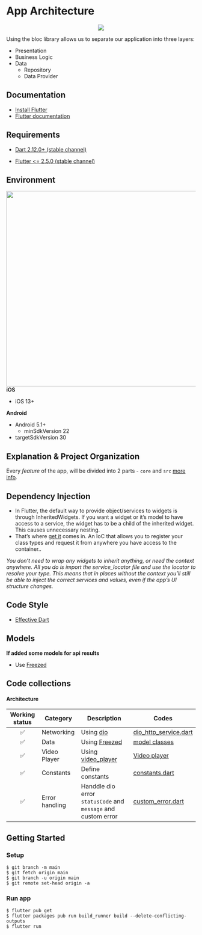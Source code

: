 # App Architecture

<p align="center">
  <img src="https://bloclibrary.dev/assets/cubit_architecture_full.png" />
</p>

Using the bloc library allows us to separate our application into three layers:

- Presentation
- Business Logic
- Data
  - Repository
  - Data Provider

## Documentation

- [Install Flutter](https://flutter.dev/get-started/)
- [Flutter documentation](https://flutter.dev/docs)

## Requirements

- [Dart 2.12.0+ (stable channel)](https://github.com/dart-lang/sdk/wiki/Installing-beta-and-dev-releases-with-brew,-choco,-and-apt-get#installing)

- [Flutter <= 2.5.0 (stable channel)](https://docs.flutter.dev/development/tools/sdk/releases)

## Environment

<img height="520px" src="https://i0.wp.com/resocoder.com/wp-content/uploads/2019/08/Clean-Architecture-Flutter-Diagram.png?w=556&ssl=1" align="right" />

**iOS**

- iOS 13+

**Android**

- Android 5.1+
  - minSdkVersion 22
- targetSdkVersion 30

## Explanation & Project Organization

Every _feature_ of the app, will be divided into 2 parts - `core` and `src` [more info](https://bloclibrary.dev/#/architecture).

## Dependency Injection

- In Flutter, the default way to provide object/services to widgets is through InheritedWidgets. If you want a widget or it’s model to have access to a service, the widget has to be a child of the inherited widget. This causes unnecessary nesting.
- That’s where [get it](https://pub.dev/packages/get_it) comes in. An IoC that allows you to register your class types and request it from anywhere you have access to the container..

_You don’t need to wrap any widgets to inherit anything, or need the context anywhere. All you do is import the service_locator file and use the locator to resolve your type. This means that in places without the context you’ll still be able to inject the correct services and values, even if the app’s UI structure changes._

## Code Style

- [Effective Dart](https://dart.dev/guides/language/effective-dart)

## Models

**If added some models for api results**

- Use [Freezed](https://pub.dev/packages/freezed)

## Code collections

#### Architecture

| Working status | Category         | Description                                                       | Codes                                                                                                                                                                                                                                                                                                                                         |
| :------------: | ---------------- | ----------------------------------------------------------------- | --------------------------------------------------------------------------------------------------------------------------------------------------------------------------------------------------------------------------------------------------------------------------------------------------------------------------------------------- |
|       ✅       | Networking       | Using [dio](https://pub.dev/packages/dio)                         | [dio_http_service.dart](https://github.com/champ96k/wallpaper_hub/blob/develop/lib/core/services/dio_http_service.dart)                                                                                                                                                                                                                       |
|       ✅       | Data             | Using [Freezed](https://pub.dev/packages/freezed)                 | [model classes](https://github.com/champ96k/wallpaper_hub/blob/develop/lib/core/models/wallpaper_model.dart)                                                                                                                                                                                                                                  |
|       ✅       | Video Player | Using [video_player](https://pub.dev/packages/video_player)                       | [Video player](https://github.com/champ96k/instagram_reels_clone/blob/main/lib/screen/players/video_player_screen.dart)                                                                                                                                                                                                                                  |
|       ✅       | Constants        | Define constants                                  | [constants.dart](https://github.com/champ96k/instagram_reels_clone/blob/main/lib/core/constants/constants.dart) |
|       ✅       | Error handling   | Handdle dio error `statusCode` and `message` and custom error | [custom_error.dart](https://github.com/champ96k/instagram_reels_clone/blob/main/lib/core/app_configs/custom_error.dart)                                |

## Getting Started

### Setup

```shell script
$ git branch -m main
$ git fetch origin main
$ git branch -u origin main
$ git remote set-head origin -a
```

### Run app

```shell script
$ flutter pub get
$ flutter packages pub run build_runner build --delete-conflicting-outputs
$ flutter run
```
